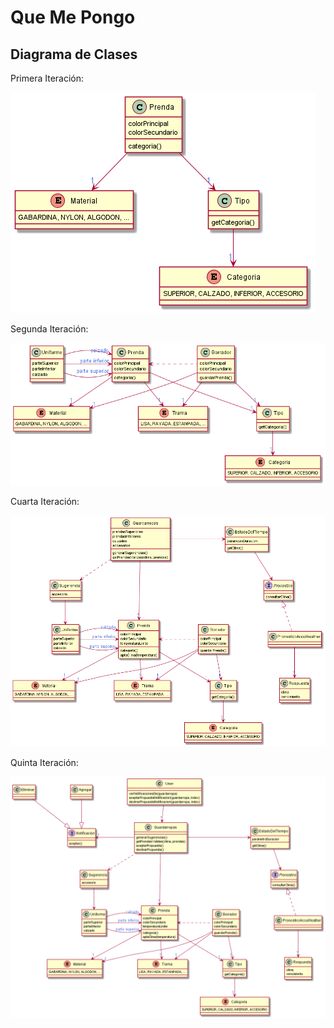 # Que Me Pongo

## Diagrama de Clases

Primera Iteración:

![alt text](https://github.com/SolVarisco/QueMePongo/blob/main/assets/QMP-Primera%20Iteracion.png?raw=true)



Segunda Iteración:

![alt text](https://github.com/SolVarisco/QueMePongo/blob/main/assets/QMP-Segunda%20Iteracion.png?raw=true)


Cuarta Iteración:

![alt text](https://github.com/SolVarisco/QueMePongo/blob/main/assets/QMP-Cuarta%20Iteracion.png?raw=true)

Quinta Iteración:

![alt text](https://github.com/SolVarisco/QueMePongo/blob/main/assets/QMP-Quinta%20Iteracion.png?raw=true)

